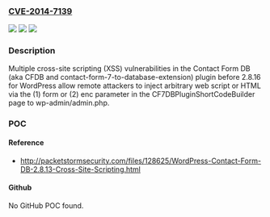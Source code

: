 ### [CVE-2014-7139](https://cve.mitre.org/cgi-bin/cvename.cgi?name=CVE-2014-7139)
![](https://img.shields.io/static/v1?label=Product&message=n%2Fa&color=blue)
![](https://img.shields.io/static/v1?label=Version&message=n%2Fa&color=blue)
![](https://img.shields.io/static/v1?label=Vulnerability&message=n%2Fa&color=brighgreen)

### Description

Multiple cross-site scripting (XSS) vulnerabilities in the Contact Form DB (aka CFDB and contact-form-7-to-database-extension) plugin before 2.8.16 for WordPress allow remote attackers to inject arbitrary web script or HTML via the (1) form or (2) enc parameter in the CF7DBPluginShortCodeBuilder page to wp-admin/admin.php.

### POC

#### Reference
- http://packetstormsecurity.com/files/128625/WordPress-Contact-Form-DB-2.8.13-Cross-Site-Scripting.html

#### Github
No GitHub POC found.

